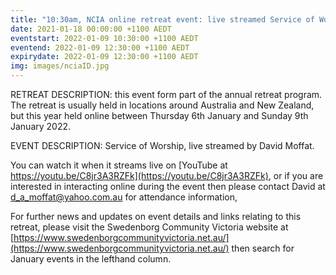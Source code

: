 ```yaml
---
title: "10:30am, NCIA online retreat event: live streamed Service of Worship, by David Moffat"
date: 2021-01-18 00:00:00 +1100 AEDT
eventstart: 2022-01-09 10:30:00 +1100 AEDT
eventend: 2022-01-09 12:30:00 +1100 AEDT
expirydate: 2022-01-09 12:30:00 +1100 AEDT
img: images/nciaID.jpg
---
```


RETREAT DESCRIPTION: this event form part of the annual retreat program. The retreat is usually held in locations around Australia and New Zealand, but this year held online between Thursday 6th January and Sunday 9th January 2022.

EVENT DESCRIPTION: Service of Worship, live streamed by David Moffat.

You can watch it when it streams live on [YouTube at https://youtu.be/C8jr3A3RZFk](https://youtu.be/C8jr3A3RZFk), or if you are interested in interacting online during the event then please contact David at [d_a_moffat@yahoo.com.au](mailto:d_a_moffat@yahoo.com.au) for attendance information,

For further news and updates on event details and links relating to this retreat, please visit the Swedenborg Community Victoria website at [https://www.swedenborgcommunityvictoria.net.au/](https://www.swedenborgcommunityvictoria.net.au/) then search for January events in the lefthand column.
